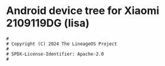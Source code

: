 # Android device tree for Xiaomi 2109119DG (lisa)

```
#
# Copyright (C) 2024 The LineageOS Project
#
# SPDX-License-Identifier: Apache-2.0
#
```
